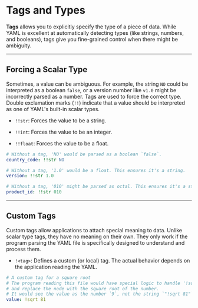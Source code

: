 # Tags and Types

**Tags** allows you to explicitly specify the type of a piece of data. While YAML is excellent at automatically detecting types (like strings, numbers, and booleans), tags give you fine-grained control when there might be ambiguity.

---

## Forcing a Scalar Type

Sometimes, a value can be ambiguous. For example, the string `NO` could be interpreted as a boolean `false`, or a version number like `v1.0` might be incorrectly parsed as a number. Tags are used to force the correct type. Double exclamation marks (`!!`) indicate that a value should be interpreted as one of YAML's built-in scalar types.

- `!!str`: Forces the value to be a string.

- `!!int`: Forces the value to be an integer.

- `!!float`: Forces the value to be a float.

```yaml
# Without a tag, 'NO' would be parsed as a boolean `false`.
country_code: !!str NO

# Without a tag, '1.0' would be a float. This ensures it's a string.
version: !!str 1.0

# Without a tag, '010' might be parsed as octal. This ensures it's a string.
product_id: !!str 010
```

---

## Custom Tags

Custom tags allow applications to attach special meaning to data. Unlike scalar type tags, they have no meaning on their own. They only work if the program parsing the YAML file is specifically designed to understand and process them.

- `!<tag>`: Defines a custom (or local) tag. The actual behavior depends on the application reading the YAML.

```yaml
# A custom tag for a square root
# The program reading this file would have special logic to handle '!sqrt'
# and replace the node with the square root of the number.
# It would see the value as the number `9`, not the string `"!sqrt 81"`. 
value: !sqrt 81
```
